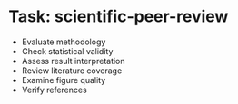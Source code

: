 <!-- ---
!-- title: 2024-12-27 23:17:06
!-- author: Yusuke Watanabe
!-- date: /home/ywatanabe/.emacs.d/lisp/llemacs/workspace/resources/prompt-templates/components/02_tasks/scientific-peer-review.md
!-- --- -->

# Task: scientific-peer-review
* Evaluate methodology
* Check statistical validity
* Assess result interpretation
* Review literature coverage
* Examine figure quality
* Verify references